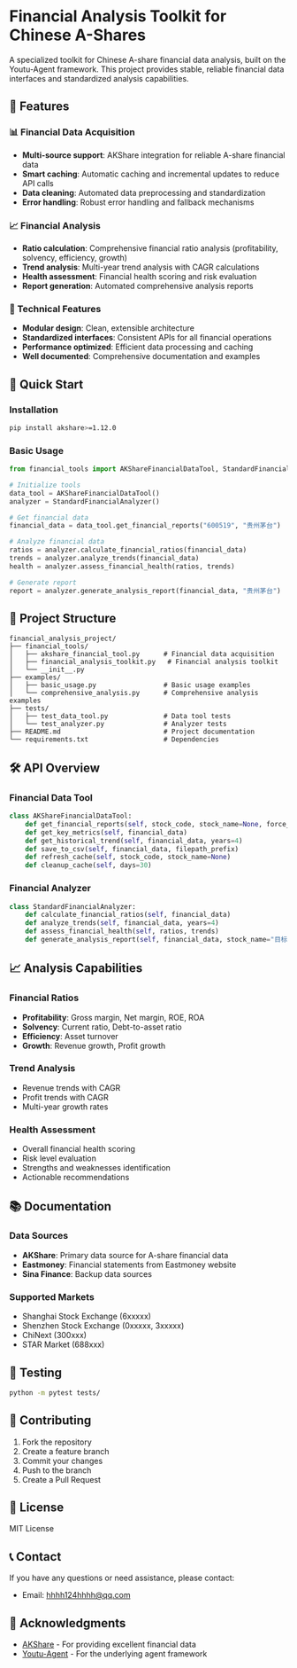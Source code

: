 # Financial Analysis Toolkit for Chinese A-Shares

A specialized toolkit for Chinese A-share financial data analysis, built on the Youtu-Agent framework. This project provides stable, reliable financial data interfaces and standardized analysis capabilities.

## 🌟 Features

### 📊 Financial Data Acquisition
- **Multi-source support**: AKShare integration for reliable A-share financial data
- **Smart caching**: Automatic caching and incremental updates to reduce API calls
- **Data cleaning**: Automated data preprocessing and standardization
- **Error handling**: Robust error handling and fallback mechanisms

### 📈 Financial Analysis
- **Ratio calculation**: Comprehensive financial ratio analysis (profitability, solvency, efficiency, growth)
- **Trend analysis**: Multi-year trend analysis with CAGR calculations
- **Health assessment**: Financial health scoring and risk evaluation
- **Report generation**: Automated comprehensive analysis reports

### 🔧 Technical Features
- **Modular design**: Clean, extensible architecture
- **Standardized interfaces**: Consistent APIs for all financial operations
- **Performance optimized**: Efficient data processing and caching
- **Well documented**: Comprehensive documentation and examples

## 🚀 Quick Start

### Installation

```bash
pip install akshare>=1.12.0
```

### Basic Usage

```python
from financial_tools import AKShareFinancialDataTool, StandardFinancialAnalyzer

# Initialize tools
data_tool = AKShareFinancialDataTool()
analyzer = StandardFinancialAnalyzer()

# Get financial data
financial_data = data_tool.get_financial_reports("600519", "贵州茅台")

# Analyze financial data
ratios = analyzer.calculate_financial_ratios(financial_data)
trends = analyzer.analyze_trends(financial_data)
health = analyzer.assess_financial_health(ratios, trends)

# Generate report
report = analyzer.generate_analysis_report(financial_data, "贵州茅台")
```

## 📁 Project Structure

```
financial_analysis_project/
├── financial_tools/
│   ├── akshare_financial_tool.py      # Financial data acquisition
│   ├── financial_analysis_toolkit.py   # Financial analysis toolkit
│   └── __init__.py
├── examples/
│   ├── basic_usage.py                 # Basic usage examples
│   └── comprehensive_analysis.py      # Comprehensive analysis examples
├── tests/
│   ├── test_data_tool.py              # Data tool tests
│   └── test_analyzer.py               # Analyzer tests
├── README.md                          # Project documentation
└── requirements.txt                   # Dependencies
```

## 🛠️ API Overview

### Financial Data Tool

```python
class AKShareFinancialDataTool:
    def get_financial_reports(self, stock_code, stock_name=None, force_refresh=False)
    def get_key_metrics(self, financial_data)
    def get_historical_trend(self, financial_data, years=4)
    def save_to_csv(self, financial_data, filepath_prefix)
    def refresh_cache(self, stock_code, stock_name=None)
    def cleanup_cache(self, days=30)
```

### Financial Analyzer

```python
class StandardFinancialAnalyzer:
    def calculate_financial_ratios(self, financial_data)
    def analyze_trends(self, financial_data, years=4)
    def assess_financial_health(self, ratios, trends)
    def generate_analysis_report(self, financial_data, stock_name="目标公司")
```

## 📈 Analysis Capabilities

### Financial Ratios
- **Profitability**: Gross margin, Net margin, ROE, ROA
- **Solvency**: Current ratio, Debt-to-asset ratio
- **Efficiency**: Asset turnover
- **Growth**: Revenue growth, Profit growth

### Trend Analysis
- Revenue trends with CAGR
- Profit trends with CAGR
- Multi-year growth rates

### Health Assessment
- Overall financial health scoring
- Risk level evaluation
- Strengths and weaknesses identification
- Actionable recommendations

## 📚 Documentation

### Data Sources
- **AKShare**: Primary data source for A-share financial data
- **Eastmoney**: Financial statements from Eastmoney website
- **Sina Finance**: Backup data sources

### Supported Markets
- Shanghai Stock Exchange (6xxxxx)
- Shenzhen Stock Exchange (0xxxxx, 3xxxxx)
- ChiNext (300xxx)
- STAR Market (688xxx)

## 🧪 Testing

```bash
python -m pytest tests/
```

## 🤝 Contributing

1. Fork the repository
2. Create a feature branch
3. Commit your changes
4. Push to the branch
5. Create a Pull Request

## 📄 License

MIT License

## 📞 Contact

If you have any questions or need assistance, please contact:
- Email: hhhh124hhhh@qq.com

## 🙏 Acknowledgments

- [AKShare](https://github.com/akfamily/akshare) - For providing excellent financial data
- [Youtu-Agent](https://github.com/TencentCloudADP/youtu-agent) - For the underlying agent framework